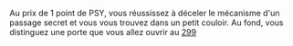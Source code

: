 Au prix de 1 point de PSY, vous réussissez à déceler le mécanisme d'un passage secret et vous vous trouvez dans un petit couloir. Au fond, vous distinguez une porte que vous allez ouvrir au [299](299)